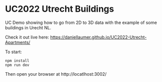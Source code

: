 # UC2022 Utrecht Buildings

UC Demo showing how to go from 2D to 3D data with the example of some buildings in Urecht NL.

Check it out live here: https://daniellaumer.github.io/UC2022-Utrecht-Apartments/

To start:

```
npm install
npm run dev
```

Then open your browser at http://locatlhost:3002/

